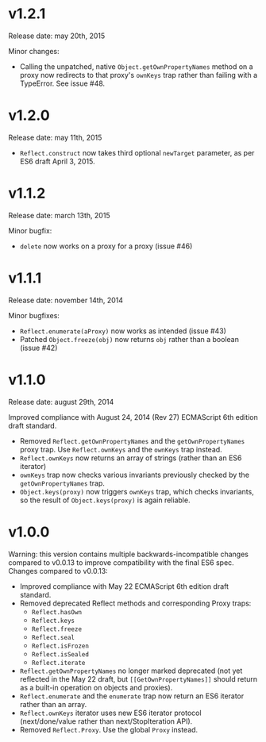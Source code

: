 v1.2.1
======

Release date: may 20th, 2015

Minor changes:

  * Calling the unpatched, native `Object.getOwnPropertyNames` method on a proxy
    now redirects to that proxy's `ownKeys` trap rather than failing with a TypeError. See issue #48.

v1.2.0
======

Release date: may 11th, 2015

  * `Reflect.construct` now takes third optional `newTarget` parameter, as per ES6 draft April 3, 2015.

v1.1.2
======

Release date: march 13th, 2015

Minor bugfix:

  * `delete` now works on a proxy for a proxy (issue #46)

v1.1.1
======

Release date: november 14th, 2014

Minor bugfixes:

  * `Reflect.enumerate(aProxy)` now works as intended (issue #43)
  * Patched `Object.freeze(obj)` now returns `obj` rather than a boolean (issue #42)

v1.1.0
======

Release date: august 29th, 2014

Improved compliance with August 24, 2014 (Rev 27) ECMAScript 6th edition draft standard.

  * Removed `Reflect.getOwnPropertyNames` and the `getOwnPropertyNames` proxy trap.
    Use `Reflect.ownKeys` and the `ownKeys` trap instead.
  * `Reflect.ownKeys` now returns an array of strings (rather than an ES6 iterator)
  * `ownKeys` trap now checks various invariants previously checked by the
    `getOwnPropertyNames` trap.
  * `Object.keys(proxy)` now triggers `ownKeys` trap, which checks invariants, so the result
    of `Object.keys(proxy)` is again reliable.
  
v1.0.0
======

Warning: this version contains multiple backwards-incompatible changes compared
to v0.0.13 to improve compatibility with the final ES6 spec.
Changes compared to v0.0.13:

  * Improved compliance with May 22 ECMAScript 6th edition draft standard.
  * Removed deprecated Reflect methods and corresponding Proxy traps:
    * `Reflect.hasOwn`
    * `Reflect.keys`
    * `Reflect.freeze`
    * `Reflect.seal`
    * `Reflect.isFrozen`
    * `Reflect.isSealed`
    * `Reflect.iterate`
  * `Reflect.getOwnPropertyNames` no longer marked deprecated (not yet
    reflected in the May 22 draft, but `[[GetOwnPropertyNames]]` should
    return as a built-in operation on objects and proxies).
  * `Reflect.enumerate` and the `enumerate` trap now return an ES6 iterator
    rather than an array.
  * `Reflect.ownKeys` iterator uses new ES6 iterator protocol (next/done/value
    rather than next/StopIteration API).
  * Removed `Reflect.Proxy`. Use the global `Proxy` instead.